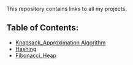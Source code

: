 This repository contains links to all my projects.

## Table of Contents:
- [Knapsack_Approximation Algorithm](https://github.com/Tuhin-ninja/Knapsack_Approximation.git)
- [Hashing](https://github.com/Tuhin-ninja/Hashing.git)
- [Fibonacci_Heap](https://github.com/Tuhin-ninja/Fibonacci_Heap.git)
